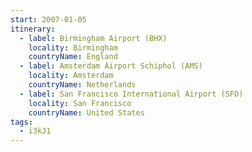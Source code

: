 ```yaml
---
start: 2007-01-05
itinerary:
  - label: Birmingham Airport (BHX)
    locality: Birmingham
    countryName: England
  - label: Amsterdam Airport Schiphol (AMS)
    locality: Amsterdam
    countryName: Netherlands
  - label: San Francisco International Airport (SFO)
    locality: San Francisco
    countryName: United States
tags:
  - i3kJ1
---
```

